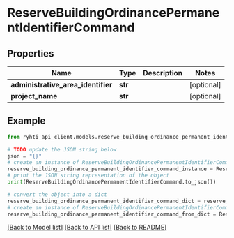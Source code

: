 # ReserveBuildingOrdinancePermanentIdentifierCommand


## Properties

Name | Type | Description | Notes
------------ | ------------- | ------------- | -------------
**administrative_area_identifier** | **str** |  | [optional] 
**project_name** | **str** |  | [optional] 

## Example

```python
from ryhti_api_client.models.reserve_building_ordinance_permanent_identifier_command import ReserveBuildingOrdinancePermanentIdentifierCommand

# TODO update the JSON string below
json = "{}"
# create an instance of ReserveBuildingOrdinancePermanentIdentifierCommand from a JSON string
reserve_building_ordinance_permanent_identifier_command_instance = ReserveBuildingOrdinancePermanentIdentifierCommand.from_json(json)
# print the JSON string representation of the object
print(ReserveBuildingOrdinancePermanentIdentifierCommand.to_json())

# convert the object into a dict
reserve_building_ordinance_permanent_identifier_command_dict = reserve_building_ordinance_permanent_identifier_command_instance.to_dict()
# create an instance of ReserveBuildingOrdinancePermanentIdentifierCommand from a dict
reserve_building_ordinance_permanent_identifier_command_from_dict = ReserveBuildingOrdinancePermanentIdentifierCommand.from_dict(reserve_building_ordinance_permanent_identifier_command_dict)
```
[[Back to Model list]](../README.md#documentation-for-models) [[Back to API list]](../README.md#documentation-for-api-endpoints) [[Back to README]](../README.md)


